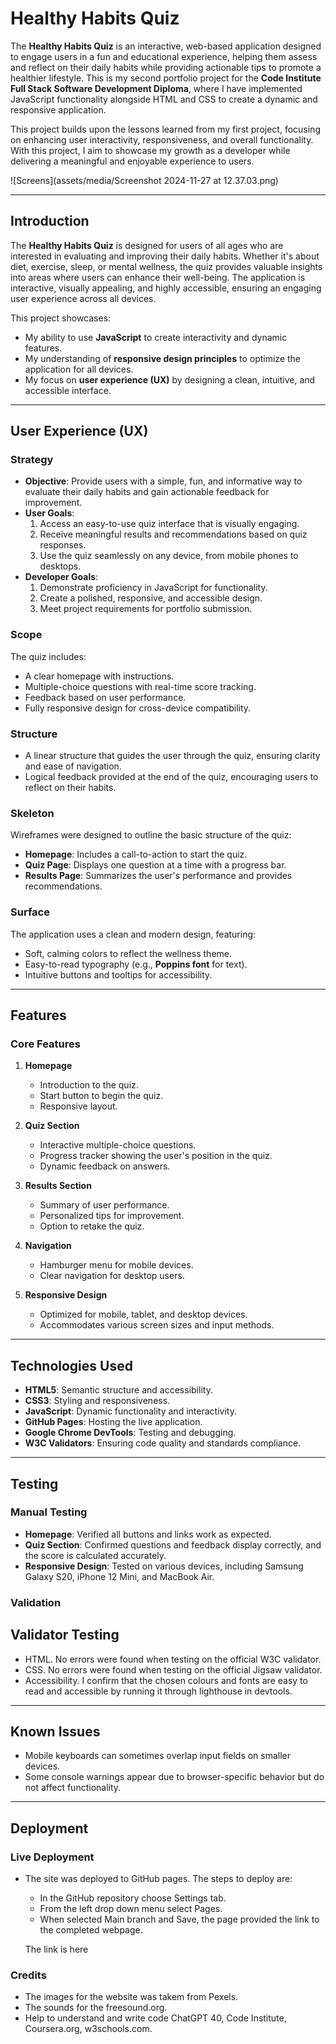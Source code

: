 # Healthy Habits Quiz

The **Healthy Habits Quiz** is an interactive, web-based application designed to engage users in a fun and educational experience, helping them assess and reflect on their daily habits while providing actionable tips to promote a healthier lifestyle. This is my second portfolio project for the **Code Institute Full Stack Software Development Diploma**, where I have implemented JavaScript functionality alongside HTML and CSS to create a dynamic and responsive application.

This project builds upon the lessons learned from my first project, focusing on enhancing user interactivity, responsiveness, and overall functionality. With this project, I aim to showcase my growth as a developer while delivering a meaningful and enjoyable experience to users.

![Screens](assets/media/Screenshot 2024-11-27 at 12.37.03.png)

---

## Introduction

The **Healthy Habits Quiz** is designed for users of all ages who are interested in evaluating and improving their daily habits. Whether it's about diet, exercise, sleep, or mental wellness, the quiz provides valuable insights into areas where users can enhance their well-being. The application is interactive, visually appealing, and highly accessible, ensuring an engaging user experience across all devices.

This project showcases:
- My ability to use **JavaScript** to create interactivity and dynamic features.
- My understanding of **responsive design principles** to optimize the application for all devices.
- My focus on **user experience (UX)** by designing a clean, intuitive, and accessible interface.

---

## User Experience (UX)

### Strategy
- **Objective**: Provide users with a simple, fun, and informative way to evaluate their daily habits and gain actionable feedback for improvement.
- **User Goals**:
  1. Access an easy-to-use quiz interface that is visually engaging.
  2. Receive meaningful results and recommendations based on quiz responses.
  3. Use the quiz seamlessly on any device, from mobile phones to desktops.
- **Developer Goals**:
  1. Demonstrate proficiency in JavaScript for functionality.
  2. Create a polished, responsive, and accessible design.
  3. Meet project requirements for portfolio submission.

### Scope
The quiz includes:
- A clear homepage with instructions.
- Multiple-choice questions with real-time score tracking.
- Feedback based on user performance.
- Fully responsive design for cross-device compatibility.

### Structure
- A linear structure that guides the user through the quiz, ensuring clarity and ease of navigation.
- Logical feedback provided at the end of the quiz, encouraging users to reflect on their habits.

### Skeleton
Wireframes were designed to outline the basic structure of the quiz:
- **Homepage**: Includes a call-to-action to start the quiz.
- **Quiz Page**: Displays one question at a time with a progress bar.
- **Results Page**: Summarizes the user's performance and provides recommendations.

### Surface
The application uses a clean and modern design, featuring:
- Soft, calming colors to reflect the wellness theme.
- Easy-to-read typography (e.g., **Poppins font** for text).
- Intuitive buttons and tooltips for accessibility.

---

## Features

### Core Features
1. **Homepage**
   - Introduction to the quiz.
   - Start button to begin the quiz.
   - Responsive layout.

2. **Quiz Section**
   - Interactive multiple-choice questions.
   - Progress tracker showing the user's position in the quiz.
   - Dynamic feedback on answers.

3. **Results Section**
   - Summary of user performance.
   - Personalized tips for improvement.
   - Option to retake the quiz.

4. **Navigation**
   - Hamburger menu for mobile devices.
   - Clear navigation for desktop users.

5. **Responsive Design**
   - Optimized for mobile, tablet, and desktop devices.
   - Accommodates various screen sizes and input methods.

---

## Technologies Used

- **HTML5**: Semantic structure and accessibility.
- **CSS3**: Styling and responsiveness.
- **JavaScript**: Dynamic functionality and interactivity.
- **GitHub Pages**: Hosting the live application.
- **Google Chrome DevTools**: Testing and debugging.
- **W3C Validators**: Ensuring code quality and standards compliance.

---

## Testing

### Manual Testing
- **Homepage**: Verified all buttons and links work as expected.
- **Quiz Section**: Confirmed questions and feedback display correctly, and the score is calculated accurately.
- **Responsive Design**: Tested on various devices, including Samsung Galaxy S20, iPhone 12 Mini, and MacBook Air.

### Validation
## Validator Testing

* HTML. No errors were found when testing on the official W3C validator.
* CSS. No errors were found when testing on the official Jigsaw validator.
* Accessibility. I confirm that the chosen colours and fonts are easy to read and accessible by running it through lighthouse in devtools.


---

## Known Issues

- Mobile keyboards can sometimes overlap input fields on smaller devices.
- Some console warnings appear due to browser-specific behavior but do not affect functionality.

---

## Deployment

### Live Deployment
* The site was deployed to GitHub pages. The steps to deploy are:
  - In the GitHub repository choose Settings tab.
  - From the left drop down menu select Pages.
  - When selected Main branch and Save, the page provided the link to the completed webpage.

  The link is here 

### Credits 

* The images for the website was takem from Pexels.
* The sounds for the freesound.org.
* Help to understand and write code ChatGPT 40, Code Institute, Coursera.org, w3schools.com.




